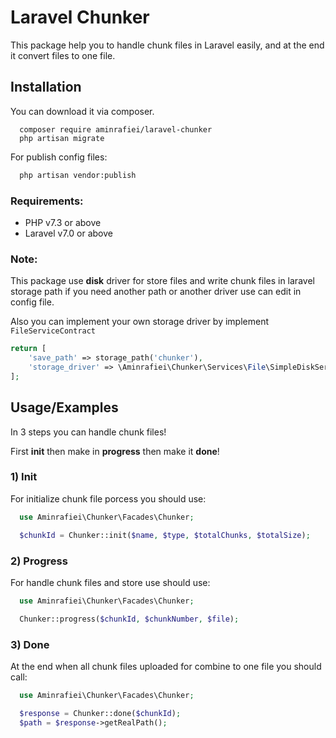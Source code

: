 
# Laravel Chunker

This package help you to handle chunk files in Laravel easily, and at the end it convert files to one file.


## Installation

You can download it via composer.
```
  composer require aminrafiei/laravel-chunker
  php artisan migrate
```
For publish config files:
```bash
  php artisan vendor:publish
``` 


### Requirements:

- PHP v7.3 or above
- Laravel v7.0 or above


### Note:

This package use **disk** driver for store files and write chunk files in laravel storage path if you need another path or another driver use can edit in config file.

Also you can implement your own storage driver by implement ```FileServiceContract```

```php
return [
    'save_path' => storage_path('chunker'),
    'storage_driver' => \Aminrafiei\Chunker\Services\File\SimpleDiskService::class,
];

````
## Usage/Examples

In 3 steps you can handle chunk files!

First **init** then make in **progress** then make it **done**!

### 1) Init

For initialize chunk file porcess you should use:

```php
  use Aminrafiei\Chunker\Facades\Chunker;

  $chunkId = Chunker::init($name, $type, $totalChunks, $totalSize);
```

### 2) Progress

For handle chunk files and store use should use:

```php
  use Aminrafiei\Chunker\Facades\Chunker;

  Chunker::progress($chunkId, $chunkNumber, $file);
```

### 3) Done

At the end when all chunk files uploaded for combine to one file you should call:

```php
  use Aminrafiei\Chunker\Facades\Chunker;

  $response = Chunker::done($chunkId);
  $path = $response->getRealPath();
```


